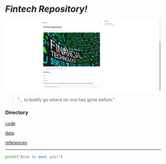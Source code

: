 # *Fintech Repository!*

![](markdown-image.png)

> "... to boldly go where no one has gone before."

### Directory

[code](code)

[data](data)

[references](references)

---

``` python
print("Nice to meet you!")
```

